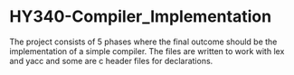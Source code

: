 # HY340-Compiler_Implementation
The project consists of  5 phases where the final outcome should be the implementation of a simple compiler. The files are written to work with lex and yacc and some are c header files for declarations.
